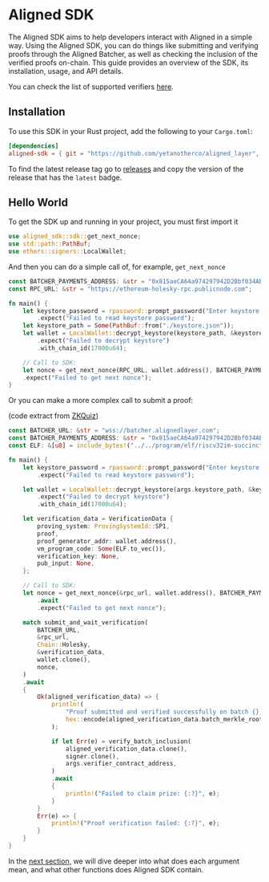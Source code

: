 # Aligned SDK

The Aligned SDK aims to help developers interact with Aligned in a simple way.
Using the Aligned SDK, you can do things like submitting and verifying proofs through the Aligned Batcher, as well as checking the inclusion of the verified proofs on-chain.
This guide provides an overview of the SDK, its installation, usage, and API details.

You can check the list of supported verifiers [here](../2_architecture/0_supported_verifiers.md).

## Installation

To use this SDK in your Rust project, add the following to your `Cargo.toml`:

```toml
[dependencies]
aligned-sdk = { git = "https://github.com/yetanotherco/aligned_layer", tag="v0.6.0" }
```

To find the latest release tag go to [releases](https://github.com/yetanotherco/aligned_layer/releases) and copy the
version of the release that has the `latest` badge.

## Hello World

To get the SDK up and running in your project, you must first import it

```rust
use aligned_sdk::sdk::get_next_nonce;
use std::path::PathBuf;
use ethers::signers::LocalWallet;
```

And then you can do a simple call of, for example, `get_next_nonce`
```rust
const BATCHER_PAYMENTS_ADDRESS: &str = "0x815aeCA64a974297942D2Bbf034ABEe22a38A003";
const RPC_URL: &str = "https://ethereum-holesky-rpc.publicnode.com";

fn main() {
    let keystore_password = rpassword::prompt_password("Enter keystore password: ")
        .expect("Failed to read keystore password");
    let keystore_path = Some(PathBuf::from("./keystore.json"));
    let wallet = LocalWallet::decrypt_keystore(keystore_path, &keystore_password)
        .expect("Failed to decrypt keystore")
        .with_chain_id(17000u64);

    // Call to SDK:
    let nonce = get_next_nonce(RPC_URL, wallet.address(), BATCHER_PAYMENTS_ADDRESS).await
    .expect("Failed to get next nonce");
}
```

Or you can make a more complex call to submit a proof:

(code extract from [ZKQuiz](../1_introduction/2_zkquiz.md))

```rust
const BATCHER_URL: &str = "wss://batcher.alignedlayer.com";
const BATCHER_PAYMENTS_ADDRESS: &str = "0x815aeCA64a974297942D2Bbf034ABEe22a38A003";
const ELF: &[u8] = include_bytes!("../../program/elf/riscv32im-succinct-zkvm-elf");

fn main() {
    let keystore_password = rpassword::prompt_password("Enter keystore password: ")
        .expect("Failed to read keystore password");

    let wallet = LocalWallet::decrypt_keystore(args.keystore_path, &keystore_password)
        .expect("Failed to decrypt keystore")
        .with_chain_id(17000u64);

    let verification_data = VerificationData {
        proving_system: ProvingSystemId::SP1,
        proof,
        proof_generator_addr: wallet.address(),
        vm_program_code: Some(ELF.to_vec()),
        verification_key: None,
        pub_input: None,
    };

    // Call to SDK:
    let nonce = get_next_nonce(&rpc_url, wallet.address(), BATCHER_PAYMENTS_ADDRESS)
        .await
        .expect("Failed to get next nonce");

    match submit_and_wait_verification(
        BATCHER_URL,
        &rpc_url,
        Chain::Holesky,
        &verification_data,
        wallet.clone(),
        nonce,
    )
    .await
    {
        Ok(aligned_verification_data) => {
            println!(
                "Proof submitted and verified successfully on batch {}, claiming prize...",
                hex::encode(aligned_verification_data.batch_merkle_root)
            );

            if let Err(e) = verify_batch_inclusion(
                aligned_verification_data.clone(),
                signer.clone(),
                args.verifier_contract_address,
            )
            .await
            {
                println!("Failed to claim prize: {:?}", e);
            }
        }
        Err(e) => {
            println!("Proof verification failed: {:?}", e);
        }
    }
}
```

In the [next section,](./1.2_SDK_api_reference.md) we will dive deeper into what does each argument mean, and what other functions does Aligned SDK contain.
